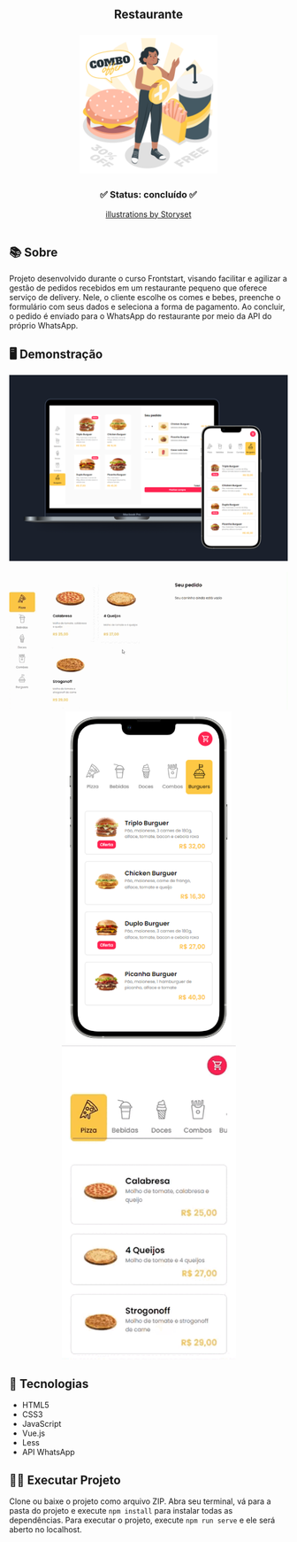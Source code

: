 <div align="center">
	<h2 align="center">Restaurante
  <br><br>
  <img src="illustration/combo-illustration.png" width="250"/>
  </h2>
</div>


<h3  align="center">
		✅ Status: concluído ✅
</h3>
<div align="center">
  <a href="https://storyset.com/illustration/combo-offer/amico" target="_blank">illustrations by Storyset </a>
 </div>
                                                                              
<br>

## 📚 Sobre
Projeto desenvolvido durante o curso Frontstart, visando facilitar e agilizar a gestão de pedidos recebidos em um restaurante pequeno que oferece serviço de delivery. Nele, o cliente escolhe os comes e bebes, preenche o formulário com seus dados e seleciona a forma de pagamento. Ao concluir, o pedido é enviado para o WhatsApp do restaurante por meio da API do próprio WhatsApp. 
<br>
## 🖥️ Demonstração

<div align="center">
   <img src="demonstration/mockups.png" width="750"/>
</div>

<br>

<div align="center">
  <img src="demonstration/desktop.gif" width="750"/>
</div>

<div align="center">
  <img src="demonstration/mockup.png" width="300"/>
  <img src="demonstration/smartphone.gif" width="315" />
</div>

## 🚀 Tecnologias

- HTML5
- CSS3
- JavaScript
- Vue.js
- Less
- API WhatsApp

## 👩‍💻 Executar Projeto

Clone ou baixe o projeto como arquivo ZIP. Abra seu terminal, vá para a pasta do projeto e execute `npm install` para instalar todas as dependências. Para executar o projeto, execute `npm run serve` e ele será aberto no localhost.
